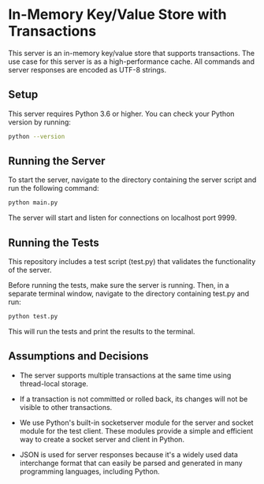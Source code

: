 # In-Memory Key/Value Store with Transactions

This server is an in-memory key/value store that supports transactions. The use case for this server is as a high-performance cache. All commands and server responses are encoded as UTF-8 strings.

## Setup

This server requires Python 3.6 or higher. You can check your Python version by running:

```bash
python --version
```

## Running the Server

To start the server, navigate to the directory containing the server script and run the following command:

```bash
python main.py
```

The server will start and listen for connections on localhost port 9999.

## Running the Tests

This repository includes a test script (test.py) that validates the functionality of the server.

Before running the tests, make sure the server is running. Then, in a separate terminal window, navigate to the directory containing test.py and run:

```bash
python test.py
```

This will run the tests and print the results to the terminal.

## Assumptions and Decisions

- The server supports multiple transactions at the same time using thread-local storage.

- If a transaction is not committed or rolled back, its changes will not be visible to other transactions.

- We use Python's built-in socketserver module for the server and socket module for the test client. These modules provide a simple and efficient way to create a socket server and client in Python.

- JSON is used for server responses because it's a widely used data interchange format that can easily be parsed and generated in many programming languages, including Python.